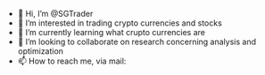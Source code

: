 - 👋 Hi, I’m @SGTrader
- 👀 I’m interested in trading crypto currencies and stocks
- 🌱 I’m currently learning what crupto currencies are
- 💞️ I’m looking to collaborate on research concerning analysis and optimization
- 📫 How to reach me, via mail: 

<!---
SGTrader/SGTrader is a ✨ special ✨ repository because its `README.md` (this file) appears on your GitHub profile.
You can click the Preview link to take a look at your changes.
--->
